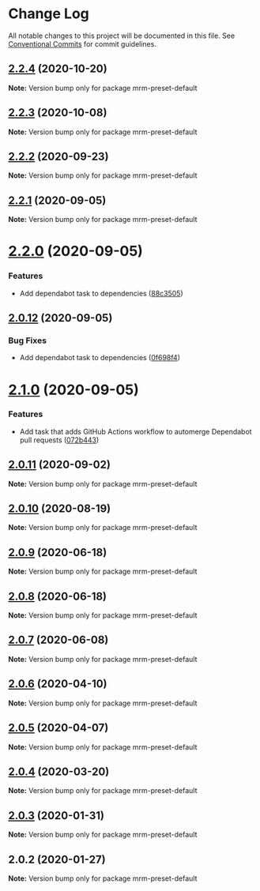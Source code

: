 # Change Log

All notable changes to this project will be documented in this file.
See [Conventional Commits](https://conventionalcommits.org) for commit guidelines.

## [2.2.4](https://github.com/sapegin/mrm/compare/mrm-preset-default@2.2.3...mrm-preset-default@2.2.4) (2020-10-20)

**Note:** Version bump only for package mrm-preset-default





## [2.2.3](https://github.com/sapegin/mrm/compare/mrm-preset-default@2.2.2...mrm-preset-default@2.2.3) (2020-10-08)

**Note:** Version bump only for package mrm-preset-default





## [2.2.2](https://github.com/sapegin/mrm/compare/mrm-preset-default@2.2.1...mrm-preset-default@2.2.2) (2020-09-23)

**Note:** Version bump only for package mrm-preset-default





## [2.2.1](https://github.com/sapegin/mrm/compare/mrm-preset-default@2.2.0...mrm-preset-default@2.2.1) (2020-09-05)

**Note:** Version bump only for package mrm-preset-default





# [2.2.0](https://github.com/sapegin/mrm/compare/mrm-preset-default@2.0.12...mrm-preset-default@2.2.0) (2020-09-05)


### Features

* Add dependabot task to dependencies ([88c3505](https://github.com/sapegin/mrm/commit/88c3505a83479f39b6f494fea1752045b69c42df))





## [2.0.12](https://github.com/sapegin/mrm/compare/mrm-preset-default@2.1.0...mrm-preset-default@2.0.12) (2020-09-05)


### Bug Fixes

* Add dependabot task to dependencies ([0f698f4](https://github.com/sapegin/mrm/commit/0f698f461793678fda5678ce995360b9877378aa))





# [2.1.0](https://github.com/sapegin/mrm/compare/mrm-preset-default@2.0.11...mrm-preset-default@2.1.0) (2020-09-05)


### Features

* Add task that adds GitHub Actions workflow to automerge Dependabot pull requests ([072b443](https://github.com/sapegin/mrm/commit/072b443b912fe44f1188cce54b26ea933bd5a6db))





## [2.0.11](https://github.com/sapegin/mrm/compare/mrm-preset-default@2.0.10...mrm-preset-default@2.0.11) (2020-09-02)

**Note:** Version bump only for package mrm-preset-default





## [2.0.10](https://github.com/sapegin/mrm/compare/mrm-preset-default@2.0.9...mrm-preset-default@2.0.10) (2020-08-19)

**Note:** Version bump only for package mrm-preset-default





## [2.0.9](https://github.com/sapegin/mrm/compare/mrm-preset-default@2.0.8...mrm-preset-default@2.0.9) (2020-06-18)

**Note:** Version bump only for package mrm-preset-default





## [2.0.8](https://github.com/sapegin/mrm/compare/mrm-preset-default@2.0.7...mrm-preset-default@2.0.8) (2020-06-18)

**Note:** Version bump only for package mrm-preset-default





## [2.0.7](https://github.com/sapegin/mrm/compare/mrm-preset-default@2.0.6...mrm-preset-default@2.0.7) (2020-06-08)

**Note:** Version bump only for package mrm-preset-default





## [2.0.6](https://github.com/sapegin/mrm/compare/mrm-preset-default@2.0.5...mrm-preset-default@2.0.6) (2020-04-10)

**Note:** Version bump only for package mrm-preset-default





## [2.0.5](https://github.com/sapegin/mrm/compare/mrm-preset-default@2.0.4...mrm-preset-default@2.0.5) (2020-04-07)

**Note:** Version bump only for package mrm-preset-default





## [2.0.4](https://github.com/sapegin/mrm/compare/mrm-preset-default@2.0.3...mrm-preset-default@2.0.4) (2020-03-20)

**Note:** Version bump only for package mrm-preset-default





## [2.0.3](https://github.com/sapegin/mrm/compare/mrm-preset-default@2.0.2...mrm-preset-default@2.0.3) (2020-01-31)

**Note:** Version bump only for package mrm-preset-default





## 2.0.2 (2020-01-27)

**Note:** Version bump only for package mrm-preset-default
